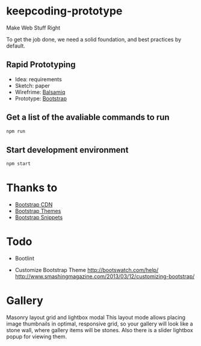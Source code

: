# keepcoding-prototype

Make Web Stuff Right

To get the job done, we need a solid foundation, and best practices by default.

## Rapid Prototyping

- Idea: requirements
- Sketch: paper
- Wirefrime: [Balsamiq](http://mybalsamiq.com)
- Prototype: [Bootstrap](http://getbootstrap.com/) 

## Get a list of the avaliable commands to run

```bash
npm run
```

## Start development environment

```bash
npm start
```

# Thanks to
- [Bootstrap CDN](https://www.bootstrapcdn.com/)
- [Bootstrap Themes](http://getbootstrap.com/)
- [Bootstrap Snippets](http://bootsnipp.com/)

# Todo
- Bootlint

- Customize Bootstrap Theme
http://bootswatch.com/help/
http://www.smashingmagazine.com/2013/03/12/customizing-bootstrap/

# Gallery
Masonry layout grid and lightbox modal
This layout mode allows placing image thumbnails in optimal, responsive grid, so your gallery will look like a stone wall, where gallery items will be stones. Also there is a slider lightbox popup for viewing them.
